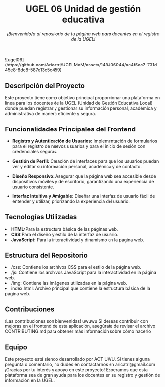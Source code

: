 <h1 align="center"> UGEL 06 Unidad de gestión educativa  </h1>
<h6 align="center"><i > ¡Bienvenido/a al repositorio de tu página web para docentes en el registro de la UGEL! </i></h6>
<br>
![ugel06](https://github.com/Aricatri/UGELMoM/assets/148496944/ae4f5cc7-731d-45e8-8dc8-587e13c5c459)

<br>
<h2>Descripción del Proyecto</h2>
<p>Este proyecto tiene como objetivo principal proporcionar una plataforma en línea para los docentes 
  de la UGEL (Unidad de Gestión Educativa Local) donde puedan registrar y gestionar su información personal,
  académica y administrativa de manera eficiente y segura.</p>
 
<h2>Funcionalidades Principales del Frontend</h2>
<nav>
  <ul>
    <li><b >Registro y Autenticación de Usuarios:</b> Implementación de formularios para el registro de nuevos usuarios y para el inicio de sesión con credenciales seguras.</li>
  </ul>
  <ul>
    <li><b>Gestión de Perfil:</b> Creación de interfaces para que los usuarios puedan ver y editar su información personal, académica y de contacto.</li>
  </ul>
  <ul>
    <li><b>Diseño Responsivo: </b> Asegurar que la página web sea accesible desde dispositivos móviles y de escritorio, garantizando una experiencia de usuario consistente.</li>
  </ul>
  <ul>
    <li><b>Interfaz Intuitiva y Amigable: </b>Diseñar una interfaz de usuario fácil de entender y utilizar, priorizando la experiencia del usuario.</li>
  </ul>
</nav>
<h2>Tecnologías Utilizadas</h2>
<nav>
  <li><b>HTML:</b>Para la estructura básica de las páginas web.</li>
  <li><b>CSS:</b>Para el diseño y estilo de la interfaz de usuario.</li>
  <li><b>JavaScript:</b> Para la interactividad y dinamismo en la página web.</li>
</nav>
<h2>Estructura del Repositorio</h2>
<nav>
  <li>/css: Contiene los archivos CSS para el estilo de la página web.</li>
  <li>/js: Contiene los archivos JavaScript para la interactividad en la página web.</li>
  <li>/img: Contiene las imágenes utilizadas en la página web.</li>
  <li>index.html: Archivo principal que contiene la estructura básica de la página web.</li>
</nav>
<h2>Contribuciones</h2>
<p>¡Las contribuciones son bienvenidas! uwuwu Si deseas contribuir con mejoras en el frontend de esta aplicación, 
  asegúrate de revisar el archivo CONTRIBUTING.md para obtener más información sobre cómo hacerlo</p>

<h2>Equipo</h2>
<p>Este proyecto está siendo desarrollado por ACT UWU. Si tienes alguna pregunta o comentario, no dudes en contactarnos en <a>aricatri@gmail.com</a> 
  ¡Gracias por tu interés y apoyo en este proyecto! Esperamos que esta plataforma sea de gran ayuda para los docentes en su registro y gestión de información en la UGEL.</p>
